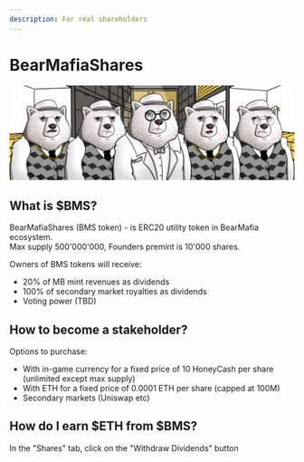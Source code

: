 ```yaml
---
description: For real shareholders
---
```


# BearMafiaShares

![](../.gitbook/assets/polar.png)

## What is $BMS?

BearMafiaShares (BMS token) - is ERC20 utility token in BearMafia ecosystem. \
Max supply 500'000'000, Founders premint is 10'000 shares.

Owners of BMS tokens will receive:

* 20% of MB mint revenues as dividends
* 100% of secondary market royalties as dividends
* Voting power (TBD)

## How to become a stakeholder?

Options to purchase:

* With in-game currency for a fixed price of 10 HoneyCash per share (unlimited except max supply)
* With ETH for a fixed price of 0.0001 ETH per share (capped at 100M)
* Secondary markets (Uniswap etc)

## How do I earn $ETH from $BMS?

In the "Shares" tab, click on the "Withdraw Dividends" button
